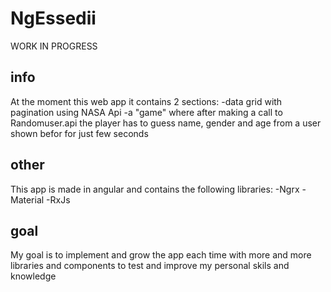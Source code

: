# NgEssedii

WORK IN PROGRESS

## info

At the moment this web app it contains 2 sections:
-data grid with pagination using NASA Api 
-a "game" where after making a call to Randomuser.api the player has to guess name, gender and age from a user shown befor for just few seconds

## other
This app is made in angular and contains the following libraries:
-Ngrx
-Material
-RxJs

## goal
My goal is to implement and grow the app each time with more and more libraries and components to test and improve my personal skils and knowledge
